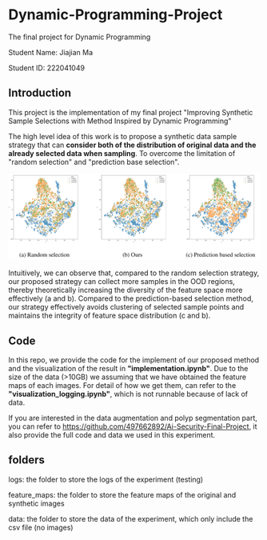 # Dynamic-Programming-Project
The final project for Dynamic Programming

Student Name: Jiajian Ma

Student ID: 222041049

## Introduction

This project is the implementation of my final project "Improving Synthetic Sample Selections with Method
Inspired by Dynamic Programming"

The high level idea of this work is to propose a synthetic data sample strategy that can **consider both of the distribution of original data and the already selected data when sampling**. To overcome the limitation of "random selection" and "prediction base selection".

![image](https://github.com/497662892/Dynamic-Programming-Project/blob/main/imgs/visualization.png)

Intuitively, we can observe that, compared to the random selection strategy, our proposed strategy can collect more samples in the OOD regions, thereby theoretically increasing the diversity of the feature space more effectively (a and b). Compared to the prediction-based selection method, our strategy effectively avoids clustering of selected sample points and maintains the integrity of feature space distribution (c and b).

## Code

In this repo, we provide the code for the implement of our proposed method and the visualization of the result in **"implementation.ipynb"**. Due to the size of the data (>10GB) we assuming that we have obtained the feature maps of each images. For detail of how we get them, can refer to the **"visualization_logging.ipynb"**, which is not runnable because of lack of data. 

If you are interested in the data augmentation and polyp segmentation part, you can refer to https://github.com/497662892/Ai-Security-Final-Project, it also provide the full code and data we used in this experiment.

## folders

logs: the folder to store the logs of the experiment (testing)

feature_maps: the folder to store the feature maps of the original and synthetic images

data: the folder to store the data of the experiment, which only include the csv file (no images)
